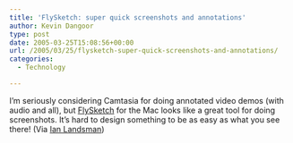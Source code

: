 ```yaml
---
title: 'FlySketch: super quick screenshots and annotations'
author: Kevin Dangoor
type: post
date: 2005-03-25T15:08:56+00:00
url: /2005/03/25/flysketch-super-quick-screenshots-and-annotations/
categories:
  - Technology

---
```

I&#8217;m seriously considering Camtasia for doing annotated video demos (with audio and all), but [FlySketch][1] for the Mac looks like a great tool for doing screenshots. It&#8217;s hard to design something to be as easy as what you see there! (Via [Ian Landsman][2])

 [1]: http://www.flyingmeat.com/flysketch/ "Flying Meat: FlySketch"
 [2]: http://www.userscape.com/blog/2005/03/21/flysketch-rocks/
